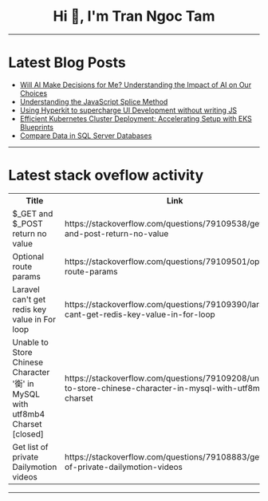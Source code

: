 <h1 align="center">Hi 👋, I'm Tran Ngoc Tam</h1>

---

# Latest Blog Posts 
<!-- BLOG-POST-LIST:START -->
- [Will AI Make Decisions for Me? Understanding the Impact of AI on Our Choices](https://dev.to/banta/will-ai-make-decisions-for-me-understanding-the-impact-of-ai-on-our-choices-8ca)
- [Understanding the JavaScript Splice Method](https://dev.to/metana/understanding-the-javascript-splice-method-51p9)
- [Using Hyperkit to supercharge UI Development without writing JS](https://dev.to/chrsgrrtt/using-hyperkit-to-supercharge-ui-development-without-writing-js-3c4e)
- [Efficient Kubernetes Cluster Deployment: Accelerating Setup with EKS Blueprints](https://dev.to/aws-builders/efficient-kubernetes-cluster-deployment-accelerating-setup-with-eks-blueprints-29p2)
- [Compare Data in SQL Server Databases](https://dev.to/devartteam/compare-data-in-sql-server-databases-48o7)
<!-- BLOG-POST-LIST:END -->

---

# Latest stack oveflow activity
<table>
  <tr><th>Title</th><th>Link</th></tr>
  <!-- STACKOVERFLOW:START --><tr><td>$_GET and $_POST return no value</td><td>https://stackoverflow.com/questions/79109538/get-and-post-return-no-value</td></tr><tr><td>Optional route params</td><td>https://stackoverflow.com/questions/79109501/optional-route-params</td></tr><tr><td>Laravel can&#39;t get redis key value in For loop</td><td>https://stackoverflow.com/questions/79109390/laravel-cant-get-redis-key-value-in-for-loop</td></tr><tr><td>Unable to Store Chinese Character &#39;𧗽&#39; in MySQL with utf8mb4 Charset [closed]</td><td>https://stackoverflow.com/questions/79109208/unable-to-store-chinese-character-in-mysql-with-utf8mb4-charset</td></tr><tr><td>Get list of private Dailymotion videos</td><td>https://stackoverflow.com/questions/79108883/get-list-of-private-dailymotion-videos</td></tr><!-- STACKOVERFLOW:END -->
</table>

---



